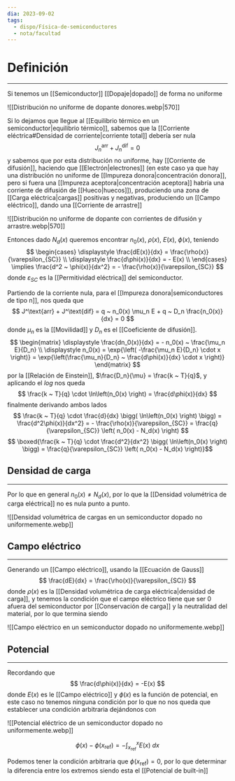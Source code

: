 ```yaml
---
dia: 2023-09-02
tags:
  - dispo/Física-de-semiconductores
  - nota/facultad
---
```

# Definición
---
Si tenemos un [[Semiconductor]] [[Dopaje|dopado]] de forma no uniforme

![[Distribución no uniforme de dopante donores.webp|570]]

Si lo dejamos que llegue al [[Equilibrio térmico en un semiconductor|equilibrio térmico]], sabemos que la [[Corriente eléctrica#Densidad de corriente|corriente total]] debería ser nula  $$J_n^\text{arr} + J_n^\text{dif} = 0 $$
y sabemos que por esta distribución no uniforme, hay [[Corriente de difusión]], haciendo que [[Electrón|electrones]] (en este caso ya que hay una distribución no uniforme de [[Impureza donora|concentración donora]], pero si fuera una [[Impureza aceptora|concentración aceptora]] habría una corriente de difusión de [[Hueco|huecos]]), produciendo una zona de [[Carga eléctrica|cargas]] positivas y negativas, produciendo un [[Campo eléctrico]], dando una [[Corriente de arrastre]]

![[Distribución no uniforme de dopante con corrientes de difusión y arrastre.webp|570]]

Entonces dado $N_d(x)$ queremos encontrar $n_0(x)$, $\rho(x)$, $E(x)$, $\phi(x)$, teniendo $$ \begin{cases} 
	\displaystyle \frac{dE(x)}{dx} = \frac{\rho(x)}{\varepsilon_{SC}} \\
	\displaystyle \frac{d\phi(x)}{dx} = - E(x) \\
\end{cases} \implies \frac{d^2 ~ \phi(x)}{dx^2} = - \frac{\rho(x)}{\varepsilon_{SC}} $$ donde $\varepsilon_{SC}$ es la [[Permitividad eléctrica]] del semiconductor. 

Partiendo de la corriente nula, para el [[Impureza donora|semiconductores de tipo n]], nos queda que 
$$ J^\text{arr} + J^\text{dif} = q ~ n_0(x) \mu_n E + q ~ D_n \frac{n_0(x)}{dx} = 0 $$ donde $\mu_n$ es la [[Movilidad]] y $D_n$ es el [[Coeficiente de difusión]].
$$ \begin{matrix} 
	\displaystyle \frac{dn_0(x)}{dx} = - n_0(x) ~ \frac{\mu_n E}{D_n} \\
	\displaystyle n_0(x) = \exp{\left( -\frac{\mu_n E}{D_n} \cdot x \right)} = \exp{\left(\frac{\mu_n}{D_n} ~ \frac{d\phi(x)}{dx} \cdot x \right)}
\end{matrix} $$ por la [[Relación de Einstein]], $\frac{D_n}{\mu} = \frac{k ~ T}{q}$, y aplicando el $log$ nos queda 
$$ \frac{k ~ T}{q} \cdot  \ln\left(n_0(x) \right) = \frac{d\phi(x)}{dx} $$ finalmente derivando ambos lados
$$ \frac{k ~ T}{q} \cdot \frac{d}{dx} \bigg( \ln\left(n_0(x) \right) \bigg) = \frac{d^2\phi(x)}{dx^2} = - \frac{\rho(x)}{\varepsilon_{SC}} = \frac{q}{\varepsilon_{SC}} \left( n_0(x) - N_d(x) \right) $$
$$ \boxed{\frac{k ~ T}{q} \cdot \frac{d^2}{dx^2} \bigg( \ln\left(n_0(x) \right) \bigg) = \frac{q}{\varepsilon_{SC}} \left( n_0(x) - N_d(x) \right)}$$

## Densidad de carga
---
Por lo que en general $n_0(x) \ne N_d(x)$, por lo que la [[Densidad volumétrica de carga eléctrica]] no es nula punto a punto.

![[Densidad volumétrica de cargas en un semiconductor dopado no uniformemente.webp]]

## Campo eléctrico
---
Generando un [[Campo eléctrico]], usando la [[Ecuación de Gauss]] $$ \frac{dE}{dx} = \frac{\rho(x)}{\varepsilon_{SC}} $$
donde $\rho(x)$ es la [[Densidad volumétrica de carga eléctrica|densidad de carga]], y tenemos la condición que el campo eléctrico tiene que ser 0 afuera del semiconductor por [[Conservación de carga]] y la neutralidad del material, por lo que termina siendo

![[Campo eléctrico en un semiconductor dopado no uniformemente.webp]]

## Potencial 
---
Recordando que $$ \frac{d\phi(x)}{dx} = -E(x) $$ donde $E(x)$ es le [[Campo eléctrico]] y $\phi(x)$ es la función de potencial, en este caso no tenemos ninguna condición por lo que no nos queda que establecer una condición arbitraria dejándonos con 

![[Potencial eléctrico de un semiconductor dopado no uniformemente.webp]]

$$ \phi(x) - \phi(x_\text{ref}) = - \int^x_{x_\text{ref}} E(x) ~ dx $$

Podemos tener la condición arbitraria que $\phi(x_\text{ref}) = 0$, por lo que determinar la diferencia entre los extremos siendo esta el [[Potencial de built-in]]